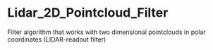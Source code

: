 # Lidar_2D_Pointcloud_Filter
Filter algorithm that works with two dimensional pointclouds in polar coordinates (LIDAR-readout filter)
